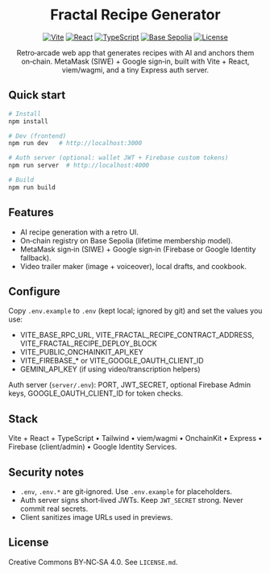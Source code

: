 <div align="center">

# Fractal Recipe Generator

[![Vite](https://img.shields.io/badge/Vite-Build-blue)](https://vitejs.dev)
[![React](https://img.shields.io/badge/React-19-blue)](https://react.dev)
[![TypeScript](https://img.shields.io/badge/TypeScript-5-blue)](https://www.typescriptlang.org)
[![Base Sepolia](https://img.shields.io/badge/Base-Sepolia-2b6cff)](https://www.base.org)
[![License](https://img.shields.io/badge/License-CC%20BY--NC--SA%204.0-lightgrey)](LICENSE.md)

Retro‑arcade web app that generates recipes with AI and anchors them on‑chain. MetaMask (SIWE) + Google sign‑in, built with Vite + React, viem/wagmi, and a tiny Express auth server.

</div>

## Quick start

```bash
# Install
npm install

# Dev (frontend)
npm run dev   # http://localhost:3000

# Auth server (optional: wallet JWT + Firebase custom tokens)
npm run server  # http://localhost:4000

# Build
npm run build
```

## Features
- AI recipe generation with a retro UI.
- On‑chain registry on Base Sepolia (lifetime membership model).
- MetaMask sign‑in (SIWE) + Google sign‑in (Firebase or Google Identity fallback).
- Video trailer maker (image + voiceover), local drafts, and cookbook.

## Configure
Copy `.env.example` to `.env` (kept local; ignored by git) and set the values you use:

- VITE_BASE_RPC_URL, VITE_FRACTAL_RECIPE_CONTRACT_ADDRESS, VITE_FRACTAL_RECIPE_DEPLOY_BLOCK
- VITE_PUBLIC_ONCHAINKIT_API_KEY
- VITE_FIREBASE_* or VITE_GOOGLE_OAUTH_CLIENT_ID
- GEMINI_API_KEY (if using video/transcription helpers)

Auth server (`server/.env`): PORT, JWT_SECRET, optional Firebase Admin keys, GOOGLE_OAUTH_CLIENT_ID for token checks.

## Stack
Vite + React + TypeScript • Tailwind • viem/wagmi • OnchainKit • Express • Firebase (client/admin) • Google Identity Services.

## Security notes
- `.env`, `.env.*` are git‑ignored. Use `.env.example` for placeholders.
- Auth server signs short‑lived JWTs. Keep `JWT_SECRET` strong. Never commit real secrets.
- Client sanitizes image URLs used in previews.

## License
Creative Commons BY‑NC‑SA 4.0. See `LICENSE.md`.
